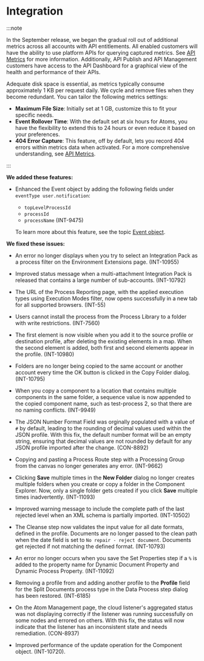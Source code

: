 # Integration

<head>
  <meta name="guidename" content="Release Notes"/>
  <meta name="context" content="GUID-f99330b1-2a3f-43d4-94a4-111cd7ec79fd"/>
</head>

:::note

In the September release, we began the gradual roll out of additional metrics across all accounts with API entitlements. All enabled customers will have the ability to use platform APIs for querying captured metrics. See [API Metrics](/docs/Atomsphere/API%20Management/Topics/api-metrics_0e0f3adb-2fcb-4af5-bbd1-aee58d2e713f.md) for more information. 
Additionally, API Publish and API Management customers have access to the API Dashboard for a graphical view of the health and performance of their APIs.

Adequate disk space is essential, as metrics typically consume approximately 1 KB per request daily. We cycle and remove files when they become redundant. You can tailor the following metrics settings:

- **Maximum File Size**: Initially set at 1 GB, customize this to fit your specific needs.
- **Event Rollover Time**: With the default set at six hours for Atoms, you have the flexibility to extend this to 24 hours or even reduce it based on your preferences.
- **404 Error Capture**: This feature, off by default, lets you record 404 errors within metrics data when activated. 
For a more comprehensive understanding, see [API Metrics](/docs/Atomsphere/API%20Management/Topics/api-metrics_0e0f3adb-2fcb-4af5-bbd1-aee58d2e713f.md).

:::

**We added these features:**

- Enhanced the Event object by adding the following fields under `eventType user.notification`:

  - `topLevelProcessId`
  - `processId`
  - `processName` (INT-9475)

  To learn more about this feature, see the topic [Event object](https://developer.boomi.com/api/platformapi#tag/Event).

**We fixed these issues:**

- An error no longer displays when you try to select an Integration Pack as a process filter on the Environment Extensions page. (INT-10955)

- Improved status message when a multi-attachment Integration Pack is released that contains a large number of sub-accounts. (INT-10792)

- The URL of the Process Reporting page, with the applied execution types using Execution Modes filter, now opens successfully in a new tab for all supported browsers. (INT-55)

- Users cannot install the process from the Process Library to a folder with write restrictions. (INT-7560)

- The first element is now visible when you add it to the source profile or destination profile, after deleting the existing elements in a map. When the second element is added, both first and second elements appear in the profile. (INT-10980)

- Folders are no longer being copied to the same account or another account every time the OK button is clicked in the Copy Folder dialog. (INT-10795)

- When you copy a component to a location that contains multiple components in the same folder, a sequence value is now appended to the copied component name, such as test-process 2, so that there are no naming conflicts. (INT-9949)

- The JSON Number Format Field was orginally populated with a value of `#` by default, leading to the rounding of decimal values used within the JSON profile. With this fix, the default number format will be an empty string, ensuring that decimal values are not rounded by default for any JSON profile imported after the change. (CON-8892)

- Copying and pasting a Process Route step with a Processing Group from the canvas no longer generates any error. (INT-9662)

- Clicking **Save** multiple times in the **New Folder** dialog no longer creates multiple folders when you create or copy a folder in the Component Explorer. Now, only a single folder gets created if you click **Save** multiple times inadvertently. (INT-11093)

- Improved warning message to include the complete path of the last rejected level when an XML schema is partially imported. (INT-10502)

- The Cleanse step now validates the input value for all date formats, defined in the profile. Documents are no longer passed to the clean path when the date field is set to `No repair - reject document`. Documents get rejected if not matching the defined format. (INT-10793)

- An error no longer occurs when you save the Set Properties step if a `%` is added to the property name for Dynamic Document Property and Dynamic Process Property. (INT-11092)

- Removing a profile from and adding another profile to the **Profile** field for the Split Documents process type in the Data Process step dialog has been restored. (INT-6185)

- On the Atom Management page, the cloud listener's aggregated status was not displaying correctly if the listener was running successfully on some nodes and errored on others. With this fix, the status will now indicate that the listener has an inconsistent state and needs remediation. (CON-8937)

- Improved performance of the update operation for the Component object. (INT-10720).
